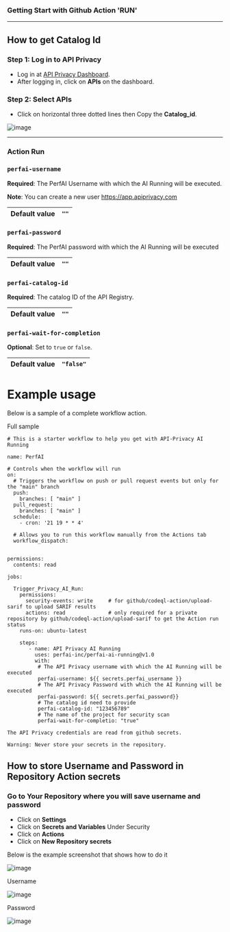 ### Getting Start with Github Action 'RUN'
-------

## How to get Catalog Id

### Step 1: Log in to API Privacy
- Log in at [API Privacy Dashboard](https://app.apiprivacy.com).
- After logging in, click on **APIs** on the dashboard.

### Step 2: Select APIs
- Click on horizontal three dotted lines then Copy the **Catalog_id**.
  
 ![image](https://github.com/user-attachments/assets/41552daf-8135-4861-8d40-820aa6780062)

----------------------------------------------------------------------------------------------------------------------------
### Action Run

### `perfai-username`
**Required**: The PerfAI Username with which the AI Running will be executed.

**Note**: You can create a new user <a href="https://app.apiprivacy.com/#sign-up" target="_blank">https://app.apiprivacy.com</a>


| **Default value**   | `""` |
|----------------|-------|

### `perfai-password`
**Required**: The PerfAI password with which the AI Running will be executed

| **Default value**   | `""` |
|----------------|-------|

### `perfai-catalog-id`
**Required**: The catalog ID of the API Registry.

| **Default value**   | `""` |
|----------------|-------|

### `perfai-wait-for-completion`
**Optional**: Set to `true` or `false`.

| **Default value**   | `"false"` |
|----------------|-------|


# Example usage
Below is a sample of a complete workflow action.

Full sample
```
# This is a starter workflow to help you get with API-Privacy AI Running

name: PerfAI

# Controls when the workflow will run
on:
  # Triggers the workflow on push or pull request events but only for the "main" branch
  push:
    branches: [ "main" ]
  pull_request:
    branches: [ "main" ]
  schedule:
    - cron: '21 19 * * 4'

  # Allows you to run this workflow manually from the Actions tab
  workflow_dispatch:


permissions:
  contents: read

jobs:

  Trigger_Privacy_AI_Run:
    permissions:
      security-events: write     # for github/codeql-action/upload-sarif to upload SARIF results
      actions: read              # only required for a private repository by github/codeql-action/upload-sarif to get the Action run status 
    runs-on: ubuntu-latest

    steps:
       - name: API Privacy AI Running
         uses: perfai-inc/perfai-ai-running@v1.0
         with:
          # The API Privacy username with which the AI Running will be executed
          perfai-username: ${{ secrets.perfai_username }}
          # The API Privacy Password with which the AI Running will be executed
          perfai-password: ${{ secrets.perfai_password}}
          # The catalog id need to provide 
          perfai-catalog-id: "123456789"
          # The name of the project for security scan
          perfai-wait-for-completio: "true"
           
The API Privacy credentials are read from github secrets.

Warning: Never store your secrets in the repository.
```

## How to store Username and Password in Repository Action secrets

### Go to Your Repository where you will save username and password
- Click on **Settings**
- Click on **Secrets and Variables** Under Security
- Click on **Actions**
- Click on **New Repository secrets**

Below is the example screenshot that shows how to do it

![image](https://github.com/user-attachments/assets/a4136e16-615e-4900-9d62-01ea5a3e2dfb)

Username

![image](https://github.com/user-attachments/assets/02451a0f-4495-42dc-b239-21eec9f65d5f)

Password

![image](https://github.com/user-attachments/assets/0d780d8d-1c7e-4c2a-9418-9ac2180c793b)






          
